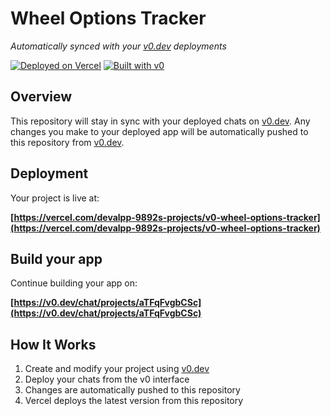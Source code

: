 # Wheel Options Tracker

*Automatically synced with your [v0.dev](https://v0.dev) deployments*

[![Deployed on Vercel](https://img.shields.io/badge/Deployed%20on-Vercel-black?style=for-the-badge&logo=vercel)](https://vercel.com/devalpp-9892s-projects/v0-wheel-options-tracker)
[![Built with v0](https://img.shields.io/badge/Built%20with-v0.dev-black?style=for-the-badge)](https://v0.dev/chat/projects/aTFqFvgbCSc)

## Overview

This repository will stay in sync with your deployed chats on [v0.dev](https://v0.dev).
Any changes you make to your deployed app will be automatically pushed to this repository from [v0.dev](https://v0.dev).

## Deployment

Your project is live at:

**[https://vercel.com/devalpp-9892s-projects/v0-wheel-options-tracker](https://vercel.com/devalpp-9892s-projects/v0-wheel-options-tracker)**

## Build your app

Continue building your app on:

**[https://v0.dev/chat/projects/aTFqFvgbCSc](https://v0.dev/chat/projects/aTFqFvgbCSc)**

## How It Works

1. Create and modify your project using [v0.dev](https://v0.dev)
2. Deploy your chats from the v0 interface
3. Changes are automatically pushed to this repository
4. Vercel deploys the latest version from this repository

